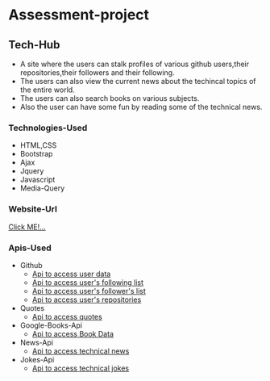 # Assessment-project
## Tech-Hub
- A site where the users can stalk profiles of various github users,their repositories,their followers and their following.
- The users can also view the current news about the techincal topics of the entire world.
- The users can also search books on various subjects.
- Also the user can have some fun by reading some of the technical news.


### Technologies-Used
- HTML,CSS
- Bootstrap
- Ajax
- Jquery
- Javascript
- Media-Query

### Website-Url
[Click ME!...](https://manik410.github.io/Assessment-Project/)

### Apis-Used
- Github
    - [Api to access user data](https://api.github.com/users/manik410?client_id=6ce56aa9220d97a25db6&client_secret=3135ef1b21ce53e81e9b5f450df007873cae6669)
    - [Api to access user's following list](https://api.github.com/users/manik410/followers?per_page=50?client_id=6ce56aa9220d97a25db6&client_secret=3135ef1b21ce53e81e9b5f450df007873cae6669)
    - [Api to access user's follower's list](https://api.github.com/users/manik410/following?per_page=50?client_id=6ce56aa9220d97a25db6&client_secret=3135ef1b21ce53e81e9b5f450df007873cae6669)
    - [Api to access user's repositories](https://api.github.com/users/manik410/repos?client_id=6ce56aa9220d97a25db6&client_secret=3135ef1b21ce53e81e9b5f450df007873cae6669)
- Quotes
    - [Api to access quotes](https://programming-quotes-api.herokuapp.com/quotes/lang/en)
- Google-Books-Api
    - [Api to access Book Data](https://www.googleapis.com/books/v1/volumes?q=java)
- News-Api
    - [Api to access technical news](https://newsapi.org/v2/top-headlines?country=in&category=technology&apiKey=c74df6a4a25e41038848a9330387de25)
- Jokes-Api
    - [Api to access technical jokes](https://official-joke-api.appspot.com/random_joke)

